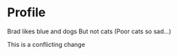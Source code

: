 # Profile

Brad likes blue and dogs
But not cats
(Poor cats so sad...)

This is a conflicting change
